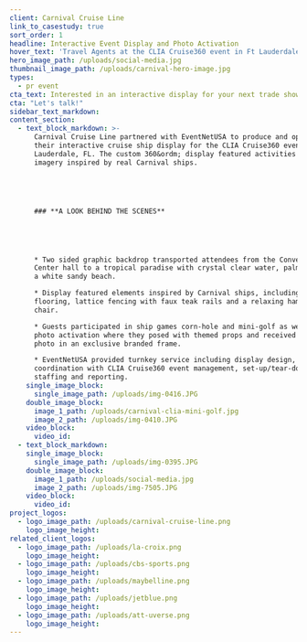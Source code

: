 ```yaml
---
client: Carnival Cruise Line
link_to_casestudy: true
sort_order: 1
headline: Interactive Event Display and Photo Activation
hover_text: 'Travel Agents at the CLIA Cruise360 event in Ft Lauderdale, FL had a blast participating in games and activities featured on board Carnival ships!'
hero_image_path: /uploads/social-media.jpg
thumbnail_image_path: /uploads/carnival-hero-image.jpg
types:
  - pr event
cta_text: Interested in an interactive display for your next trade show?
cta: "Let's talk!"
sidebar_text_markdown:
content_section:
  - text_block_markdown: >-
      Carnival Cruise Line partnered with EventNetUSA to produce and operate
      their interactive cruise ship display for the CLIA Cruise360 event in Ft.
      Lauderdale, FL. The custom 360&ordm; display featured activities and
      imagery inspired by real Carnival ships.





      ### **A LOOK BEHIND THE SCENES**





      * Two sided graphic backdrop transported attendees from the Convention
      Center hall to a tropical paradise with crystal clear water, palm trees and
      a white sandy beach.

      * Display featured elements inspired by Carnival ships, including pool deck
      flooring, lattice fencing with faux teak rails and a relaxing hammock
      chair.

      * Guests participated in ship games corn-hole and mini-golf as well as the
      photo activation where they posed with themed props and received their
      photo in an exclusive branded frame.

      * EventNetUSA provided turnkey service including display design,
      coordination with CLIA Cruise360 event management, set-up/tear-down,
      staffing and reporting.
    single_image_block:
      single_image_path: /uploads/img-0416.JPG
    double_image_block:
      image_1_path: /uploads/carnival-clia-mini-golf.jpg
      image_2_path: /uploads/img-0410.JPG
    video_block:
      video_id:
  - text_block_markdown:
    single_image_block:
      single_image_path: /uploads/img-0395.JPG
    double_image_block:
      image_1_path: /uploads/social-media.jpg
      image_2_path: /uploads/img-7505.JPG
    video_block:
      video_id:
project_logos:
  - logo_image_path: /uploads/carnival-cruise-line.png
    logo_image_height:
related_client_logos:
  - logo_image_path: /uploads/la-croix.png
    logo_image_height:
  - logo_image_path: /uploads/cbs-sports.png
    logo_image_height:
  - logo_image_path: /uploads/maybelline.png
    logo_image_height:
  - logo_image_path: /uploads/jetblue.png
    logo_image_height:
  - logo_image_path: /uploads/att-uverse.png
    logo_image_height:
---
```

